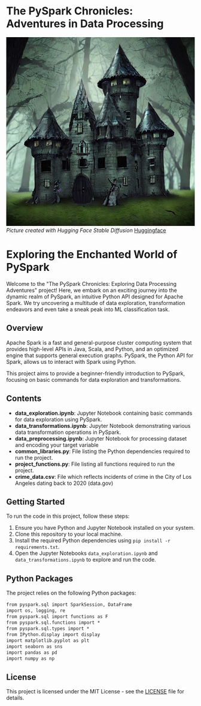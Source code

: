 # The PySpark Chronicles: Adventures in Data Processing

![Data Exploration](castle.jpeg)
<br>
*Picture created with Hugging Face Stable Diffusion*
[Huggingface](https://huggingface.co/spaces/stabilityai/stable-diffusion)
<br>
# Exploring the Enchanted World of PySpark

Welcome to the "The PySpark Chronicles: Exploring Data Processing Adventures" project! Here, we embark on an exciting journey into the dynamic realm of PySpark, an intuitive Python API designed for Apache Spark. We try uncovering a multitude of data exploration, transformation endeavors and even take a sneak peak into ML classification task.

## Overview

Apache Spark is a fast and general-purpose cluster computing system that provides high-level APIs in Java, Scala, and Python, and an optimized engine that supports general execution graphs. PySpark, the Python API for Spark, allows us to interact with Spark using Python.

This project aims to provide a beginner-friendly introduction to PySpark, focusing on basic commands for data exploration and transformations.

## Contents

- **data_exploration.ipynb**: Jupyter Notebook containing basic commands for data exploration using PySpark.
- **data_transformations.ipynb**: Jupyter Notebook demonstrating various data transformation operations in PySpark.
- **data_preprocessing.ipynb**: Jupyter Notebook for processing dataset and encoding your target variable
- **common_libraries.py**: File listing the Python dependencies required to run the project.
- **project_functions.py**: File listing all functions required to run the project.
- **crime_data.csv**: File which reflects incidents of crime in the City of Los Angeles dating back to 2020 (data.gov)

## Getting Started

To run the code in this project, follow these steps:

1. Ensure you have Python and Jupyter Notebook installed on your system.
2. Clone this repository to your local machine.
3. Install the required Python dependencies using `pip install -r requirements.txt`.
4. Open the Jupyter Notebooks `data_exploration.ipynb` and `data_transformations.ipynb` to explore and run the code.

## Python Packages

The project relies on the following Python packages:

```
from pyspark.sql import SparkSession, DataFrame
import os, logging, re
from pyspark.sql import functions as F
from pyspark.sql.functions import *  
from pyspark.sql.types import * 
from IPython.display import display
import matplotlib.pyplot as plt
import seaborn as sns
import pandas as pd
import numpy as np
```


## License

This project is licensed under the MIT License - see the [LICENSE](LICENSE) file for details.
